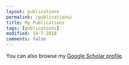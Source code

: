 ```yaml
---
layout: publications
permalink: /publications/
title: My Publications
tags: [publications]
modified: 14-7-2018
comments: false
---
```


You can also browse my <a href="https://scholar.google.com/citations?user=vDrX0PYAAAAJ=en" target="_blank">Google Scholar profile</a>.
